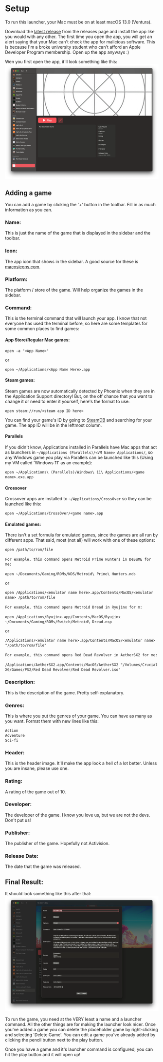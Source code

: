 # Setup

To run this launcher, your Mac must be on at least macOS 13.0 (Ventura).

Download the [latest release](https://github.com/PhoenixLauncher/Phoenix/releases) from the releases page and install the app like you would with any other. The first time you open the app, you will get an alert saying that your Mac can't check the app for malicious software. This is because I'm a broke university student who can't afford an Apple Developer Program membership. Open up the app anyways :)

Wen you first open the app, it'll look something like this:
![Image of Phoenix with nothing configured](https://github.com/phoenixlauncher/phoenix/blob/main/Readme%20Images/phoenixplaceholder.webp)

## Adding a game

You can add a game by clicking the '+' button in the toolbar. Fill in as much information as you can.

### Name:
This is just the name of the game that is displayed in the sidebar and the toolbar.
### Icon:
The app icon that shows in the sidebar. A good source for these is [macosicons.com](https://macOSicons.com).
### Platform: 
The platform / store of the game. Will help organize the games in the sidebar.
### Command:
This is the terminal command that will launch your app. I know that not everyone has used the terminal before, so here are some templates for some common places to find games:

#### App Store/Regular Mac games:

```
open -a "<App Name>"
```

or

```
open ~/Applications/<App Name Here>.app
```

#### Steam games:

Steam games are now automatically detected by Phoenix when they are in the Application Support directory! But, on the off chance that you want to change it or need to enter it yourself, here's the format to use:

```
open steam://run/<steam app ID here>
```

You can find your game's ID by going to [SteamDB](steamdb.info) and searching for your game. The app ID will be in the leftmost column.

#### Parallels

If you didn't know, Applications installed in Parallels have Mac apps that act as launchers in `~/Applications (Parallels)/<VM Name> Applications/`, so any Windows game you play via Parallels can be launched like this (Using my VM called 'Windows 11' as an example):

```
open ~/Applications\ (Parallels)/Windows\ 11\ Applications/<game name>.exe.app
```

#### Crossover

Crossover apps are installed to `~/Applications/CrossOver` so they can be launched like this:

```
open ~/Applications/CrossOver/<game name>.app
```

#### Emulated games:

There isn't a set formula for emulated games, since the games are all run by different apps. That said, most (not all) will work with one of these options:

```
open /path/to/rom/file

For example, this command opens Metroid Prime Hunters in DeSuME for me:

open ~/Documents/Gaming/ROMs/NDS/Metroid\ Prime\ Hunters.nds
```

or 

```
open /Applications/<emulator name here>.app/Contents/MacOS/<emulator name> /path/to/rom/file

For example, this command opens Metroid Dread in Ryujinx for m:

open /Applications/Ryujinx.app/Contents/MacOS/Ryujinx ~/Documents/Gaming/ROMs/Switch/Metroid\ Dread.nsp
```

or 

```
/Applications/<emulator name here>.app/Contents/MacOS/<emulator name> "/path/to/rom/file"

For example, this command opens Red Dead Revolver in AetherSX2 for me:

/Applications/AetherSX2.app/Contents/MacOS/AetherSX2 "/Volumes/Crucial X6/Games/PS2/Red Dead Revolver/Red Dead Revolver.iso"
```
### Description:
This is the description of the game. Pretty self-explanatory.
### Genres: 
This is where you put the genres of your game. You can have as many as you want. Format them with new lines like this:
```
Action
Adventure
Sci-fi
```
### Header: 
This is the header image. It'll make the app look a hell of a lot better. Unless you are insane, please use one.
### Rating:
A rating of the game out of 10.
### Developer: 
The developer of the game. I know you love us, but we are not the devs. Don't put us!
### Publisher: 
The publisher of the game. Hopefully not Activision.
### Release Date:
The date that the game was released.

 ## Final Result:

It should look something like this after that:
<img src="Readme Images/phoenix-edit.webp" alt="Screenshot of the app"/>

To run the game, you need at the VERY least a name and a launcher command. All the other things are for making the launcher look nicer. Once you've added a game you can delete the placeholder game by right-clicking and selecting 'Delete Game'. You can edit a game you've already added by clicking the pencil button next to the play button. 

Once you have a game and it's launcher command is configured, you can hit the play button and it will open up!



